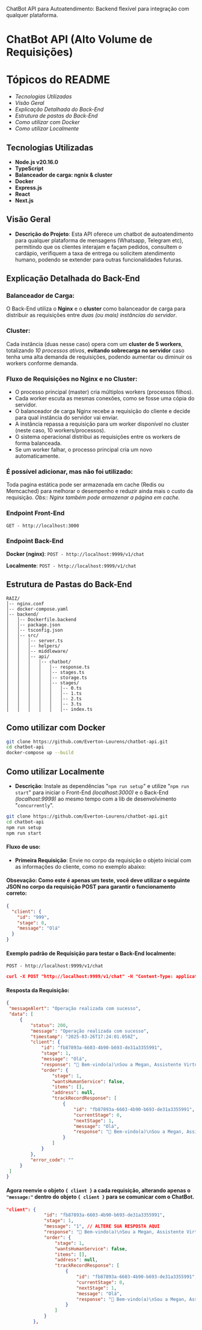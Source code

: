 ﻿﻿ChatBot API para Autoatendimento:
Backend flexível para integração com qualquer plataforma.

# ChatBot API (Alto Volume de Requisições)

# Tópicos do README
- *Tecnologias Utilizadas*
- *Visão Geral*
- *Explicação Detalhada do Back-End*
- *Estrutura de pastas do Back-End*
- *Como utilizar com Docker*
- *Como utilizar Localmente*

## Tecnologias Utilizadas
- **Node.js v20.16.0**
- **TypeScript**
- **Balanceador de carga: ngnix & cluster**
- **Docker**
- **Express.js**
- **React**
- **Next.js**

## Visão Geral
- **Descrição do Projeto**: Esta API oferece um chatbot de autoatendimento para qualquer plataforma de mensagens (Whatsapp, Telegram etc), permitindo que os clientes interajam e façam pedidos, consultem o cardápio, verifiquem a taxa de entrega ou solicitem atendimento humano, podendo se extender para outras funcionalidades futuras.

## Explicação Detalhada do Back-End

### **Balanceador de Carga**:
O Back-End utiliza o **Nginx** e o **cluster** como balanceador de carga para distribuir as requisições entre *duas (ou mais) instâncias do servidor*.

### **Cluster**:
Cada instância (duas nesse caso) opera com um **cluster de 5 workers**, totalizando *10 processos ativos*, **evitando sobrecarga no servidor** caso tenha uma alta demanda de requisições, podendo aumentar ou diminuir os workers conforme demanda.

### **Fluxo de Requisições no Nginx e no Cluster**:  
- O processo principal (master) cria múltiplos workers (processos filhos).
- Cada worker escuta as mesmas conexões, como se fosse uma cópia do servidor.
- O balanceador de carga Nginx recebe a requisição do cliente e decide para qual instância do servidor vai enviar.
- A instância repassa a requisição para um worker disponível no cluster (neste caso, 10 workers/processos).
- O sistema operacional distribui as requisições entre os workers de forma balanceada.
- Se um worker falhar, o processo principal cria um novo automaticamente.

### **É possível adicionar, mas não foi utilizado**:
Toda pagina estática pode ser armazenada em cache (Redis ou Memcached) para melhorar o desempenho e reduzir ainda mais o custo da requisição.
*Obs:: Nginx também pode armazenar a página em cache.*

### Endpoint Front-End
`GET - http://localhost:3000`

### Endpoint Back-End

**Docker (nginx)**: `POST - http://localhost:9999/v1/chat`

**Localmente**: `POST - http://localhost:9999/v1/chat`

## Estrutura de Pastas do Back-End

```
RAIZ/
│-- nginx.conf
│-- docker-compose.yaml
│-- backend/
│   │-- Dockerfile.backend
│   │-- package.json
│   │-- tsconfig.json
│   │-- src/
│   │   │-- server.ts
│   │   │-- helpers/
│   │   │-- middleware/
│   │   │-- api/
│   │   │   │-- chatbot/
│   │   │   │   │-- response.ts
│   │   │   │   │-- stages.ts
│   │   │   │   │-- storage.ts
│   │   │   │   │-- stages/
│   │   │   │   │   │-- 0.ts
│   │   │   │   │   │-- 1.ts
│   │   │   │   │   │-- 2.ts
│   │   │   │   │   │-- 3.ts
│   │   │   │   │   │-- index.ts
```

## Como utilizar com Docker

```bash
git clone https://github.com/Everton-Lourens/chatbot-api.git
cd chatbot-api
docker-compose up --build
```

## Como utilizar Localmente
- **Descrição**: Instale as dependências "`npm run setup`" e utilize "`npm run start`" para iniciar o Front-End *(localhost:3000)* e o Back-End *(localhost:9999)* ao mesmo tempo com a lib de desenvolvimento "`concurrently`".

```bash
git clone https://github.com/Everton-Lourens/chatbot-api.git
cd chatbot-api
npm run setup
npm run start
```

#### Fluxo de uso:

- **Primeira Requisição**:
   Envie no corpo da requisição o objeto inicial com as informações do cliente, como no exemplo abaixo:

#### Obsevação: Como este é apenas um teste, você deve utilizar o seguinte JSON no corpo da requisição POST para garantir o funcionamento correto:

   ```json
   {
     "client": {
       "id": "999",
       "stage": 0,
       "message": "Olá"
     }
   }
  ```

#### Exemplo padrão de Requisição para testar o Back-End localmente:

`POST - http://localhost:9999/v1/chat`

   ```json
curl -X POST "http://localhost:9999/v1/chat" -H "Content-Type: application/json" -d "{\"client\":{\"id\":\"999\",\"stage\":0,\"message\":\"Olá\"}}"
  ```

#### Resposta da Requisição:
   ```json
{
    "messageAlert": "Operação realizada com sucesso",
    "data": [
        {
            "status": 200,
            "message": "Operação realizada com sucesso",
            "timestamp": "2025-03-26T17:24:01.058Z",
            "client": {
                "id": "fb87893a-6603-4b90-b693-de31a3355991",
                "stage": 1,
                "message": "Olá",
                "response": "👋 Bem-vindo(a)\nSou a Megan, Assistente Virtual.\nPosso te ajudar? 🙋‍♀ 🥰\n\n——————————\n1️⃣ –> FAZER PEDIDO\n2️⃣ → TAXA de Entrega\n3️⃣ → FALAR C/ Atendente",
                "order": {
                    "stage": 1,
                    "wantsHumanService": false,
                    "items": [],
                    "address": null,
                    "trackRecordResponse": [
                        {
                            "id": "fb87893a-6603-4b90-b693-de31a3355991",
                            "currentStage": 0,
                            "nextStage": 1,
                            "message": "Olá",
                            "response": "👋 Bem-vindo(a)\nSou a Megan, Assistente Virtual.\nPosso te ajudar? 🙋‍♀ 🥰\n\n——————————\n1️⃣ –> FAZER PEDIDO\n2️⃣ → TAXA de Entrega\n3️⃣ → FALAR C/ Atendente"
                        }
                    ]
                }
            },
            "error_code": ""
        }
    ]
}
  ```

  #### Agora reenvie o objeto `{ client }` a cada requisição, alterando apenas o `"message:"` dentro do objeto `{ client }` para se comunicar com o ChatBot.

  ```json
  "client": {
                "id": "fb87893a-6603-4b90-b693-de31a3355991",
                "stage": 1,
                "message": "1", // ALTERE SUA RESPOSTA AQUI
                "response": "👋 Bem-vindo(a)\nSou a Megan, Assistente Virtual.\nPosso te ajudar? 🙋‍♀ 🥰\n\n——————————\n1️⃣ –> FAZER PEDIDO\n2️⃣ → TAXA de Entrega\n3️⃣ → FALAR C/ Atendente",
                "order": {
                    "stage": 1,
                    "wantsHumanService": false,
                    "items": [],
                    "address": null,
                    "trackRecordResponse": [
                        {
                            "id": "fb87893a-6603-4b90-b693-de31a3355991",
                            "currentStage": 0,
                            "nextStage": 1,
                            "message": "Olá",
                            "response": "👋 Bem-vindo(a)\nSou a Megan, Assistente Virtual.\nPosso te ajudar? 🙋‍♀ 🥰\n\n——————————\n1️⃣ –> FAZER PEDIDO\n2️⃣ → TAXA de Entrega\n3️⃣ → FALAR C/ Atendente"
                        }
                    ]
                }
            },
  ```
